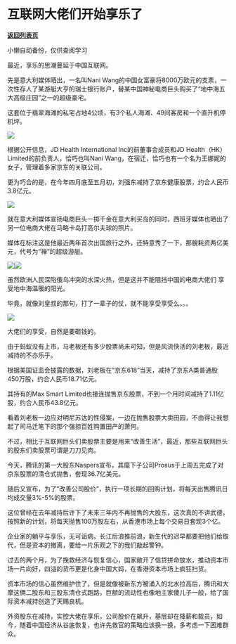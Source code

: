 # 互联网大佬们开始享乐了

[**返回列表页**](/gzh/政事堂2019)

小懒自动备份，仅供查阅学习

最近，享乐的思潮蔓延于中国互联网。  

先是意大利媒体晒出，一名叫Nani
Wang的中国女富豪将8000万欧元的支票，一次性存人了某游艇大亨的瑞士银行账户，替某中国神秘电商巨头购买了“地中海五大高级庄园”之一的超级豪宅。

这套位于翡翠海滩的私宅占地4公顷，有3个私人海滩、49间客房和一个直升机停机坪。

![](https://mmbiz.qpic.cn/mmbiz_jpg/rxhS23yu8cPkXXic2R16rKXFtTEXib6icx4fiaZppweL07qWZUyMowm80Jna1vxF5J8ibSOr5O5ZTb5bPaN0uKhdhgw/640?wx_fmt=jpeg)

根据公开信息，JD Health International Inc的前董事会成员和JD Health（HK）Limited的前负责人，恰巧也叫Nani
Wang，在宿迁，恰巧也有一个名为王娜妮的女子，管理着多家京东的关联公司。

更为巧合的是，在今年四月底至五月初，刘强东减持了京东健康股票，约合人民币3.8亿元。

![](https://mmbiz.qpic.cn/mmbiz_jpg/rxhS23yu8cPkXXic2R16rKXFtTEXib6icx41Yfw9cTuNFyQwj6Uw1ibgxDPicVFRLYcMXwbH5ibhoTjGbMSxm1uwUqiaQ/640?wx_fmt=jpeg)

就在意大利媒体宣扬电商巨头一掷千金在意大利买岛的同时，西班牙媒体也晒出了另一位电商大佬在马略卡岛打高尔夫球的照片。

媒体在标注这是他最近两年首次出国旅行之外，还特意秀了一下，那艘耗资两亿美元，代号为“禅”的超级游艇。  

![](https://mmbiz.qpic.cn/mmbiz_jpg/rxhS23yu8cPkXXic2R16rKXFtTEXib6icx4KvZc1gsbVbVmAicUKaRwVDfTXvNCJIRMjuxy8zLiaTibcJk7nSk58cPHw/640?wx_fmt=jpeg)![](https://mmbiz.qpic.cn/mmbiz_png/rxhS23yu8cPkXXic2R16rKXFtTEXib6icx4BwOORP07beFgfudyXPG1TKYZZ2So0a0KibOqr4dQBjgCnXpO9icKticxw/640?wx_fmt=png)

虽然欧洲人民深陷俄乌冲突的水深火热，但是这并不能阻挡中国的电商大佬们 享受地中海温暖的阳光。

毕竟，就像刘皇叔的那句，打了一辈子的仗，就不能享受享受么。。。  

![](https://mmbiz.qpic.cn/mmbiz_jpg/rxhS23yu8cPkXXic2R16rKXFtTEXib6icx4wwBWvRic6icUfKIon5hKgyFTcP4mwGQHOnKU0xJGdF44QKBnZJGGsS9w/640?wx_fmt=jpeg)  

大佬们的享受，自然是要砸钱的。

由于蚂蚁没有上市，马老板还有多少股票尚未可知，但是风流快活的刘老板，最近减持的不亦乐乎。  

根据美国证监会披露的数据，刘老板在“京东618”当天，减持了京东A类普通股450万股，约合人民币18.71亿元。

其持有的Max Smart Limited也接连抛售京东股票，不到一个月时间减持了1.11亿股，约合人民币43.8亿元。

看着刘老板一边应对明尼苏达的性侵案，一边在抛售股票大卖田园，不由得让我想起了司马迁笔下的那个强掠百姓购置田产的萧何。  

不过，相比于互联网巨头们卖股票主要是用来“改善生活”，最近，那些互联网巨头的股东们卖股票可谓是刀刀见肉。  

今天，腾讯的第一大股东Naspers宣布，其麾下子公司Prosus于上周五完成了对京东股票的清仓式抛售，套现36.7亿美元。

随后又宣布，为了“改善公司股价”，执行一项长期的回购计划，将每天出售腾讯日均成交量3%-5%的股票。

这位曾经在去年减持后许下了未来三年内不再抛售的大股东，这次真的不讲武德，按照新的计划，将每天抛售100万股左右，从香港市场上每个交易日套现3个亿。

企业家的躺平与享乐，无可诟病，长江后浪推前浪，新生代的迟早都要把他们给取代，但是资本的撤离，要给一片乐观之下的我们敲起警钟。

过去的两个月，为了挽救经济与恢复信心，国家敞开了信贷拼命放水，推动资本市场一片向好，四溢的货币更是化身中国大妈，在香港资本市场上疯狂扫货。  

资本市场的信心虽然维护住了，但是就像被新东方被涌入的北水拉高后，腾讯和大摩这俩二股东和三股东清仓式跑路，巨额的流动性也像地主家傻儿子一般，给了国际资本减持创造了天赐良机。

外资股东在减持，实控大佬在享乐，公司股价在飙升，基层却在降薪和裁员，如今，随着中国经济从谷底恢复，也许先救官的策略应该换一换，多考虑一下困难群众。

